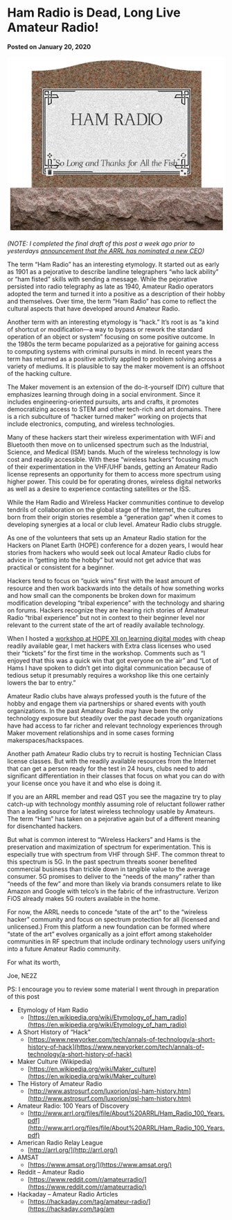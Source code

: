 # Ham Radio is Dead, Long Live Amateur Radio!

**Posted on January 20, 2020**

![Ham Radio Headstone](assets/HamRadio_Headtsone-1.png)

*(NOTE: I completed the final draft of this post a week ago prior to yesterdays [announcement that the ARRL has nominated a new CEO](http://www.arrl.org/news/barry-shelley-n1vxy-to-become-arrl-interim-ceo))*

The term “Ham Radio” has an interesting etymology. It started out as early as 1901 as a pejorative to describe landline telegraphers “who lack ability” or “ham fisted” skills with sending a message. While the pejorative persisted into radio telegraphy as late as 1940, Amateur Radio operators adopted the term and turned it into a positive as a description of their hobby and themselves. Over time, the term “Ham Radio” has come to reflect the cultural aspects that have developed around Amateur Radio.

Another term with an interesting etymology is “hack.” It’s root is as “a kind of shortcut or modification—a way to bypass or rework the standard operation of an object or system” focusing on some positive outcome. In the 1980s the term became popularized as a pejorative for gaining access to computing systems with criminal pursuits in mind. In recent years the term has returned as a positive activity applied to problem solving across a variety of mediums. It is plausible to say the maker movement is an offshoot of the hacking culture.

The Maker movement is an extension of the do-it-yourself (DIY) culture that emphasizes learning through doing in a social environment. Since it includes engineering-oriented pursuits, arts and crafts, it promotes democratizing access to STEM and other tech-rich and art domains. There is a rich subculture of “hacker turned maker” working on projects that include electronics, computing, and wireless technologies.

Many of these hackers start their wireless experimentation with WiFi and Bluetooth then move on to unlicensed spectrum such as the Industrial, Science, and Medical (ISM) bands. Much of the wireless technology is low cost and readily accessible. With these “wireless hackers” focusing much of their experimentation in the VHF/UHF bands, getting an Amateur Radio license represents an opportunity for them to access more spectrum using higher power. This could be for operating drones, wireless digital networks as well as a desire to experience contacting satellites or the ISS.

While the Ham Radio and Wireless Hacker communities continue to develop tendrils of collaboration on the global stage of the Internet, the cultures born from their origin stories resemble a “generation gap” when it comes to developing synergies at a local or club level. Amateur Radio clubs struggle.

As one of the volunteers that sets up an Amateur Radio station for the Hackers on Planet Earth (HOPE) conference for a dozen years, I would hear stories from hackers who would seek out local Amateur Radio clubs for advice in “getting into the hobby” but would not get advice that was practical or consistent for a beginner.

Hackers tend to focus on “quick wins” first with the least amount of resource and then work backwards into the details of how something works and how small can the components be broken down for maximum modification developing “tribal experience” with the technology and sharing on forums. Hackers recognize they are hearing rich stories of Amateur Radio “tribal experience” but not in context to their beginner level nor relevant to the current state of the art of readily available technology.

When I hosted a [workshop at HOPE XII on learning digital modes](/hopexii-workshop/index.md) with cheap readily available gear, I met hackers with Extra class licenses who used their “tickets” for the first time in the workshop. Comments such as “I enjoyed that this was a quick win that got everyone on the air” and “Lot of Hams I have spoken to didn’t get into digital communication because of tedious setup it presumably requires a workshop like this one certainly lowers the bar to entry.”

Amateur Radio clubs have always professed youth is the future of the hobby and engage them via partnerships or shared events with youth organizations. In the past Amateur Radio may have been the only technology exposure but steadily over the past decade youth organizations have had access to far richer and relevant technology experiences through Maker movement relationships and in some cases forming makerspaces/hackspaces.

Another path Amateur Radio clubs try to recruit is hosting Technician Class license classes. But with the readily available resources from the Internet that can get a person ready for the test in 24 hours, clubs need to add significant differentiation in their classes that focus on what you can do with your license once you have it and who else is doing it.

If you are an ARRL member and read QST you see the magazine try to play catch-up with technology monthly assuming role of reluctant follower rather than a leading source for latest wireless technology usable by Amateurs. The term “Ham” has taken on a pejorative again but of a different meaning for disenchanted hackers.

But what is common interest to “Wireless Hackers” and Hams is the preservation and maximization of spectrum for experimentation. This is especially true with spectrum from VHF through SHF. The common threat to this spectrum is 5G. In the past spectrum threats sooner benefited commercial business than trickle down in tangible value to the average consumer. 5G promises to deliver to the “needs of the many” rather than “needs of the few” and more than likely via brands consumers relate to like Amazon and Google with telco’s in the fabric of the infrastructure. Verizon FiOS already makes 5G routers available in the home.

For now, the ARRL needs to concede “state of the art” to the “wireless hacker” community and focus on spectrum protection for all (licensed and unlicensed.) From this platform a new foundation can be formed where “state of the art” evolves organically as a joint effort among stakeholder communities in RF spectrum that include ordinary technology users unifying into a future Amateur Radio community.

For what its worth,

Joe, NE2Z

PS: I encourage you to review some material I went through in preparation of this post

- Etymology of Ham Radio
  - [https://en.wikipedia.org/wiki/Etymology_of_ham_radio](https://en.wikipedia.org/wiki/Etymology_of_ham_radio)
- A Short History of “Hack”
  - [https://www.newyorker.com/tech/annals-of-technology/a-short-history-of-hack](https://www.newyorker.com/tech/annals-of-technology/a-short-history-of-hack)
- Maker Culture (Wikipedia)
  - [https://en.wikipedia.org/wiki/Maker_culture](https://en.wikipedia.org/wiki/Maker_culture)
- The History of Amateur Radio
  - [http://www.astrosurf.com/luxorion/qsl-ham-history.htm](http://www.astrosurf.com/luxorion/qsl-ham-history.htm)
- Amateur Radio: 100 Years of Discovery
  - [http://www.arrl.org/files/file/About%20ARRL/Ham_Radio_100_Years.pdf](http://www.arrl.org/files/file/About%20ARRL/Ham_Radio_100_Years.pdf)
- American Radio Relay League
  - [http://arrl.org/](http://arrl.org/)
- AMSAT
  - [https://www.amsat.org/](https://www.amsat.org/)
- Reddit – Amateur Radio
  - [https://www.reddit.com/r/amateurradio/](https://www.reddit.com/r/amateurradio/)
- Hackaday – Amateur Radio Articles
  - [https://hackaday.com/tag/amateur-radio/](https://hackaday.com/tag/am
